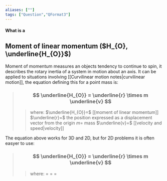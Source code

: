 ```yaml
---
aliases: [""]
tags: ["Question","QFormat3"]
---
```


#### What is a
## Moment of linear momentum ($H_{O}, \underline{H_{O}}$)
Moment of momentum measures an objects tendency to continue to spin, it describes the rotary inertia of a system in motion about an axis. It can be applied to situations involving [[Curvilinear motion notes|curvilinear motion]], the equation defining this for a point mass is:

> ### $$ \underline{H_{O}} = \underline{r} \times m \underline{v} $$ 
>> where:
>> $\underline{H_{O}}=$ [[moment of linear momentum]]
>> $\underline{r}=$ the position expressed as a displacement vector from the origin 
>> $m=$ mass
>> $\underline{v}=$ [[velocity and speed|velocity]]

The equation above works for 3D and 2D, but for 2D problems it is often easyer to use:

> ### $$ \underline{H_{O}} = \underline{r} \times m \underline{v} $$ 
>> where:
>> $=$ 
>> $=$
>> $=$